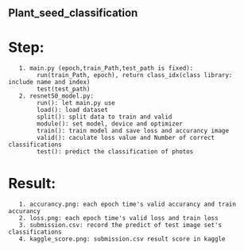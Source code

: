 ## Plant_seed_classification

 # Step: 
       1. main.py (epoch,train_Path,test_path is fixed):
            run(train_Path, epoch), return class_idx(class library: include name and index)
            test(test_path)
       2. resnet50_model.py:
            run(): let main.py use
            load(): load dataset
            split(): split data to train and valid
            module(): set model, device and optimizer
            train(): train model and save loss and accurancy image
            valid(): caculate loss value and Number of correct classifications
            test(): predict the classification of photos
 # Result:
       1. accurancy.png: each epoch time's valid accurancy and train accurancy
       2. loss.png: each epoch time's valid loss and train loss
       3. submission.csv: record the predict of test image set's classifications
       4. kaggle_score.png: submission.csv result score in kaggle
